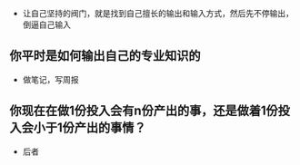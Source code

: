 - 让自己坚持的阀门，就是找到自己擅长的输出和输入方式，然后先不停输出，倒逼自己输入

## 你平时是如何输出自己的专业知识的
- 做笔记，写周报

## 你现在在做1份投入会有n份产出的事，还是做着1份投入会小于1份产出的事情？
- 后者